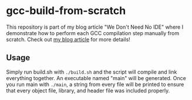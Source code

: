 # gcc-build-from-scratch
This repository is part of my blog article "We Don't Need No IDE" where I demonstrate how to perform each GCC compilation step manually from scratch.
Check out [my blog article](https://the-mikroscope.hashnode.dev/we-dont-need-no-ide) for more details!

## Usage
Simply run build.sh with `./build.sh` and the script will compile and link everything together. An executable named "main" will be generated.
Once you run main with `./main`, a string from every file will be printed to ensure that every object file, library, and header file was included properly.
